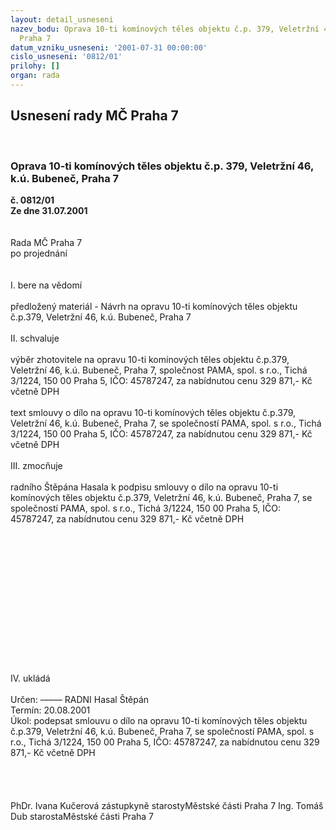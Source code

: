 ```yaml
---
layout: detail_usneseni
nazev_bodu: Oprava 10-ti komínových těles objektu č.p. 379, Veletržní 46, k.ú. Bubeneč,
  Praha 7
datum_vzniku_usneseni: '2001-07-31 00:00:00'
cislo_usneseni: '0812/01'
prilohy: []
organ: rada
---
```

<div id="ucUsn_pList" class="usn">
	<span><h2>Usnesení rady MČ Praha 7 </h2>
<br></span><div class="standBody">
<span><h3>Oprava 10-ti komínových těles objektu č.p. 379, Veletržní 46, k.ú. Bubeneč, Praha 7</h3></span><div class="center">
		<strong>č. 0812/01</strong><br>
	</div>
<div class="center">
		<strong>Ze dne 31.07.2001</strong><br><br>
	</div>
<br>Rada MČ Praha 7<br>po projednání<br><br><br>I.	bere na vědomí<br><br> předložený materiál - Návrh na opravu 10-ti komínových těles objektu č.p.379, Veletržní 46, k.ú. Bubeneč, Praha 7		<br><br>II.	schvaluje <br><br>výběr  zhotovitele na opravu  10-ti komínových těles objektu č.p.379, Veletržní 46, k.ú. Bubeneč, Praha 7, společnost  PAMA, spol. s r.o., Tichá 3/1224, 150 00 Praha 5, IČO: 45787247, za nabídnutou cenu   329 871,- Kč včetně DPH<br><br>text smlouvy o dílo na opravu 10-ti komínových těles objektu č.p.379, Veletržní 46, k.ú. Bubeneč, Praha 7, se společností PAMA, spol. s r.o., Tichá 3/1224, 150 00 Praha 5, IČO: 45787247, za nabídnutou cenu 329 871,- Kč včetně DPH<br><br>III.	zmocňuje <br><br>radního Štěpána Hasala k podpisu smlouvy o dílo na opravu 10-ti komínových těles objektu č.p.379, Veletržní 46, k.ú. Bubeneč, Praha 7, se společností PAMA, spol. s r.o., Tichá 3/1224, 150 00 Praha 5, IČO: 45787247, za nabídnutou cenu 329 871,- Kč včetně DPH<br><br><br><br><br><br><br><br><br><br><br><br><br><br><br>IV.        ukládá <br><br> Určen:	–––––	RADNI Hasal Štěpán<br>Termín: 20.08.2001<br>Úkol:	podepsat smlouvu o dílo  na opravu 10-ti komínových těles objektu č.p.379, Veletržní 46, k.ú. Bubeneč, Praha 7, se společností PAMA, spol. s r.o., Tichá 3/1224, 150 00 Praha 5, IČO: 45787247, za nabídnutou cenu    329 871,- Kč včetně DPH <br> <br>	<br>		<br> 	<br>PhDr. Ivana Kučerová zástupkyně starostyMěstské části Praha 7	Ing. Tomáš Dub starostaMěstské části Praha 7<br>	<br><br>
</div>
</div>